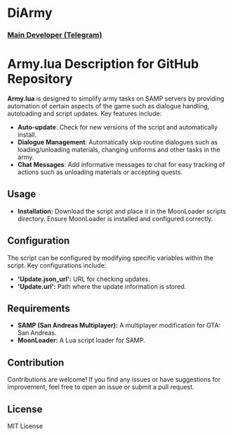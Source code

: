 # DiArmy

### [Main Developer (Telegram)](https://t.me/lisowsky)

# Army.lua Description for GitHub Repository

**Army.lua** is designed to simplify army tasks on SAMP servers by providing automation of certain aspects of the game such as dialogue handling, autoloading and script updates. Key features include:

- **Auto-update**: Check for new versions of the script and automatically install.
- **Dialogue Management**: Automatically skip routine dialogues such as loading/unloading materials, changing uniforms and other tasks in the army.
- **Chat Messages**: Add informative messages to chat for easy tracking of actions such as unloading materials or accepting quests.

## Usage

- **Installation:**
Download the script and place it in the MoonLoader scripts directory.
Ensure MoonLoader is installed and configured correctly.

## Configuration

The script can be configured by modifying specific variables within the script. Key configurations include:

- **'Update.json_url':** URL for checking updates.
- **'Update.url':** Path where the update information is stored.

## Requirements

- **SAMP (San Andreas Multiplayer):** A multiplayer modification for GTA: San Andreas.
- **MoonLoader:** A Lua script loader for SAMP.

## Contribution

Contributions are welcome! If you find any issues or have suggestions for improvement, feel free to open an issue or submit a pull request.

## License

MIT License
